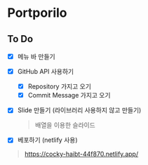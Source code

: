 # Portporilo

## To Do

* [x] 메뉴 바 만들기

* [x] GitHub API 사용하기
  * [x] Repository 가지고 오기
  * [x] Commit Message 가지고 오기

* [x] Slide 만들기 (라이브러리 사용하지 않고 만들기)

     > 배열을 이용한 슬라이드

* [x] 베포하기 (netlify 사용)
>https://cocky-haibt-44f870.netlify.app/
